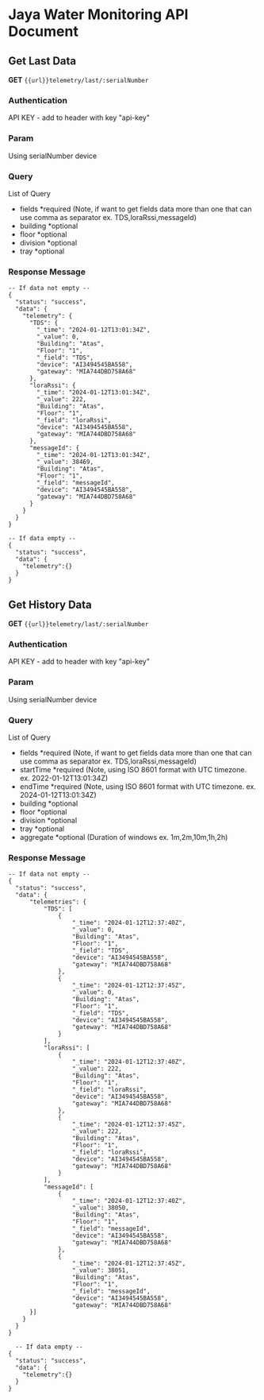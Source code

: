 # Jaya Water Monitoring API Document

## Get Last Data 
  **GET** ```{{url}}telemetry/last/:serialNumber```

  ### Authentication
  API KEY - add to header with key "api-key"

  ### Param
  Using serialNumber device

  ### Query
  List of Query
  - fields *required (Note, if want to get fields data more than one that can use comma as separator ex. TDS,loraRssi,messageId)
  - building *optional
  - floor *optional
  - division *optional
  - tray *optional

  ### Response Message
  ```
  -- If data not empty --
  {
    "status": "success",
    "data": {
      "telemetry": {
        "TDS": {
          "_time": "2024-01-12T13:01:34Z",
          "_value": 0,
          "Building": "Atas",
          "Floor": "1",
          "_field": "TDS",
          "device": "AI3494545BA558",
          "gateway": "MIA744DBD758A68"
        },
        "loraRssi": {
          "_time": "2024-01-12T13:01:34Z",
          "_value": 222,
          "Building": "Atas",
          "Floor": "1",
          "_field": "loraRssi",
          "device": "AI3494545BA558",
          "gateway": "MIA744DBD758A68"
        },
        "messageId": {
          "_time": "2024-01-12T13:01:34Z",
          "_value": 38469,
          "Building": "Atas",
          "Floor": "1",
          "_field": "messageId",
          "device": "AI3494545BA558",
          "gateway": "MIA744DBD758A68"
        }
      }
    }
  }

  -- If data empty --
  {
    "status": "success",
    "data": {
      "telemetry":{}
    }
  }
  ```
<div style="page-break-after: always;"></div>

## Get History Data 
  **GET** ```{{url}}telemetry/last/:serialNumber```

  ### Authentication
  API KEY - add to header with key "api-key"

  ### Param
  Using serialNumber device

  ### Query
  List of Query
  - fields *required (Note, if want to get fields data more than one that can use comma as separator ex. TDS,loraRssi,messageId)
  - startTime *required (Note, using ISO 8601 format with UTC timezone. ex. 2022-01-12T13:01:34Z)
  - endTime *required (Note, using ISO 8601 format with UTC timezone. ex. 2024-01-12T13:01:34Z)
  - building *optional
  - floor *optional
  - division *optional
  - tray *optional
  - aggregate *optional (Duration of windows ex. 1m,2m,10m,1h,2h)

  ### Response Message
  ```
  -- If data not empty --
  {
	"status": "success",
	"data": {
		"telemetries": {
			"TDS": [
				{
					"_time": "2024-01-12T12:37:40Z",
					"_value": 0,
					"Building": "Atas",
					"Floor": "1",
					"_field": "TDS",
					"device": "AI3494545BA558",
					"gateway": "MIA744DBD758A68"
				},
				{
					"_time": "2024-01-12T12:37:45Z",
					"_value": 0,
					"Building": "Atas",
					"Floor": "1",
					"_field": "TDS",
					"device": "AI3494545BA558",
					"gateway": "MIA744DBD758A68"
				}
			],
			"loraRssi": [
				{
					"_time": "2024-01-12T12:37:40Z",
					"_value": 222,
					"Building": "Atas",
					"Floor": "1",
					"_field": "loraRssi",
					"device": "AI3494545BA558",
					"gateway": "MIA744DBD758A68"
				},
				{
					"_time": "2024-01-12T12:37:45Z",
					"_value": 222,
					"Building": "Atas",
					"Floor": "1",
					"_field": "loraRssi",
					"device": "AI3494545BA558",
					"gateway": "MIA744DBD758A68"
				}
			],
			"messageId": [
				{
					"_time": "2024-01-12T12:37:40Z",
					"_value": 38050,
					"Building": "Atas",
					"Floor": "1",
					"_field": "messageId",
					"device": "AI3494545BA558",
					"gateway": "MIA744DBD758A68"
				},
				{
					"_time": "2024-01-12T12:37:45Z",
					"_value": 38051,
					"Building": "Atas",
					"Floor": "1",
					"_field": "messageId",
					"device": "AI3494545BA558",
					"gateway": "MIA744DBD758A68"
        }]
      }
    }
  }

    -- If data empty --
  {
    "status": "success",
    "data": {
      "telemetry":{}
    }
  }
  ```